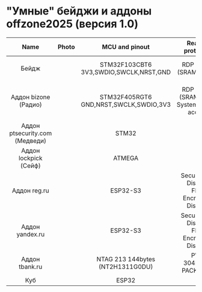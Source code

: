 # "Умные" бейджи и аддоны offzone2025 (версия 1.0)

Name | Photo | MCU and pinout | Readout protection | Firmware files and challenge solutions |  
:-------------------------:|:-------------------------:|:-------------------------:|:-------------------------:|:-------------------------:
Бейдж |  | STM32F103CBT6<br/>3V3,SWDIO,SWCLK,NRST,GND | RDP Level 1<br/>(SRAM access) | [10_STM32F103CBT6_0x20000000_0x5000_SRAM.bin](/offzone2025/10_STM32F103CBT6_0x20000000_0x5000_SRAM.bin?raw=true)<br/>[10_STM32F103CBT6_0x08000000_0x20000_Flash.bin](/offzone2025/10_STM32F103CBT6_0x08000000_0x20000_Flash.bin?raw=true)<br/>[10_STM32F103CBT6_0x1FFFF000_0xA00_SystemMemory.bin](/offzone2025/10_STM32F103CBT6_0x1FFFF000_0xA00_SystemMemory.bin?raw=true)
Аддон bizone (Радио) |  | STM32F405RGT6<br/>GND,NRST,SWCLK,SWDIO,3V3 | RDP Level 0<br/>(SRAM, Flash, SystemMemory access) | [20_STM32F405RGT6_0x1FFF0000_0x8000_SystemMemory_OTP.bin](/offzone2025/20_STM32F405RGT6_0x1FFF0000_0x8000_SystemMemory_OTP.bin)<br/>[20_STM32F405RGT6_0x1FFFC000_0x4000_OptionBytes.bin](/offzone2025/20_STM32F405RGT6_0x1FFFC000_0x4000_OptionBytes.bin)<br/>[20_STM32F405RGT6_0x08000000_0x100000_Flash.bin](/offzone2025/20_STM32F405RGT6_0x08000000_0x100000_Flash.bin)<br/>[20_STM32F405RGT6_0x10000000_0x10000_CCMRAM.bin](/offzone2025/20_STM32F405RGT6_0x10000000_0x10000_CCMRAM.bin)<br/>[20_STM32F405RGT6_0x20000000_0x20000_SRAM.bin](/offzone2025/20_STM32F405RGT6_0x20000000_0x20000_SRAM.bin)
Аддон ptsecurity.com (Медведи) |  | STM32 | ? |
Аддон lockpick (Сейф) |  | ATMEGA | ? |
Аддон reg.ru |  | ESP32-S3 | Secure Boot: Disabled<br/>Flash Encryption: Disabled | [50_ESP32-S3.bin](/offzone2025/50_ESP32-S3.bin)<br/>[50_efuse.txt](/offzone2025/50_efuse.txt)<br/>[50_esptool.txt](/offzone2025/50_esptool.txt)<br/>[50_solve.txt](/offzone2025/50_solve.txt)
Аддон yandex.ru |  | ESP32-S3 | Secure Boot: Disabled<br/>Flash Encryption: Disabled | [60_ESP32-S3.bin](/offzone2025/60_ESP32-S3.bin)<br/>[60_efuse.txt](/offzone2025/60_efuse.txt)<br/>[60_esptool.txt](/offzone2025/60_esptool.txt)<br/>[https://hoggr.ru/](https://hoggr.ru/)<br/>[60_hoggr.ru.rar](/offzone2025/60_hoggr.ru.rar)
Аддон tbank.ru |  | NTAG 213 144bytes (NT2H1311G0DU) | PWD: 304B346B</br>PACK: 1337 | [70_hf-mfu-044A2F92161E90-dump.json](/offzone2025/70_hf-mfu-044A2F92161E90-dump.json)<br/>[70_hf-mfu-044A2F92161E90-dump.bin](/offzone2025/70_hf-mfu-044A2F92161E90-dump.bin)<br/>[@TBankOffzoneBot](https://t.me/TBankOffzoneBot)
Куб |  | ESP32 | ? | 
